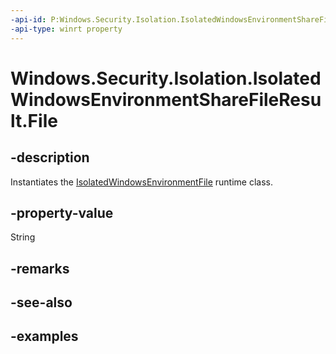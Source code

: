 ```yaml
---
-api-id: P:Windows.Security.Isolation.IsolatedWindowsEnvironmentShareFileResult.File
-api-type: winrt property
---
```


# Windows.Security.Isolation.IsolatedWindowsEnvironmentShareFileResult.File

<!--
public Windows.Security.Isolation.IsolatedWindowsEnvironmentFile File { get; }
-->


## -description
Instantiates the [IsolatedWindowsEnvironmentFile](isolatedwindowsenvironmentfile.md) runtime class.
## -property-value
String
## -remarks

## -see-also

## -examples


